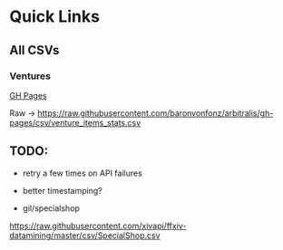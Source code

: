 # Quick Links

## All CSVs

### Ventures
[GH Pages](https://github.com/baronvonfonz/arbitralis/tree/gh-pages/csv)

Raw -> https://raw.githubusercontent.com/baronvonfonz/arbitralis/gh-pages/csv/venture_items_stats.csv

## TODO:

- retry a few times on API failures

- better timestamping?

- gil/specialshop

https://raw.githubusercontent.com/xivapi/ffxiv-datamining/master/csv/SpecialShop.csv
